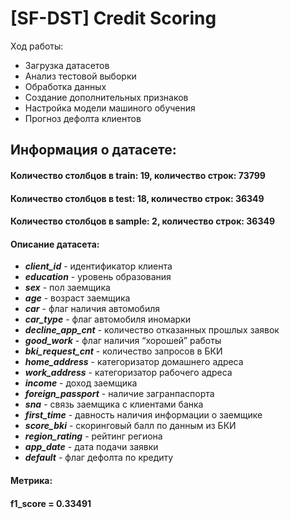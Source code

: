 # [SF-DST] Credit Scoring

Ход работы:
- Загрузка датасетов
- Анализ тестовой выборки
- Обработка данных
- Создание дополнительных признаков
- Настройка модели машиного обучения
- Прогноз дефолта клиентов

## Информация о датасете:

#### Количество столбцов в train: 19, количество строк: 73799
#### Количество столбцов в test: 18, количество строк: 36349
#### Количество столбцов в sample: 2, количество строк: 36349

#### Описание датасета:

* **_client_id_** - идентификатор клиента
* **_education_** - уровень образования
* **_sex_** - пол заемщика
* **_age_** - возраст заемщика
* **_car_** - флаг наличия автомобиля
* **_car_type_** - флаг автомобиля иномарки
* **_decline_app_cnt_** - количество отказанных прошлых заявок
* **_good_work_** - флаг наличия “хорошей” работы
* **_bki_request_cnt_** - количество запросов в БКИ
* **_home_address_** - категоризатор домашнего адреса
* **_work_address_** - категоризатор рабочего адреса
* **_income_** - доход заемщика
* **_foreign_passport_** - наличие загранпаспорта
* **_sna_** - связь заемщика с клиентами банка
* **_first_time_** - давность наличия информации о заемщике
* **_score_bki_** - скоринговый балл по данным из БКИ
* **_region_rating_** - рейтинг региона
* **_app_date_** - дата подачи заявки
* **_default_** - флаг дефолта по кредиту

#### Метрика:

#### f1_score = 0.33491
